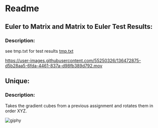 # Readme

<h2>Euler to Matrix and Matrix to Euler Test Results:</h2>

<h3>Description:</h3>

see tmp.txt for test results
[tmp.txt](https://github.com/spark3472/animation-toolkit/files/7307325/tmp.txt)

https://user-images.githubusercontent.com/55250326/136472875-d5b28aa5-6fda-4461-837a-d98fb389d792.mov




<h2>Unique:</h2>

<h3>Description:</h3>
Takes the gradient cubes from a previous assignment and rotates them in order XYZ.


![giphy](https://user-images.githubusercontent.com/55250326/136473056-74bd94a0-9218-4b29-a35c-b54b34ed9cbc.gif)
